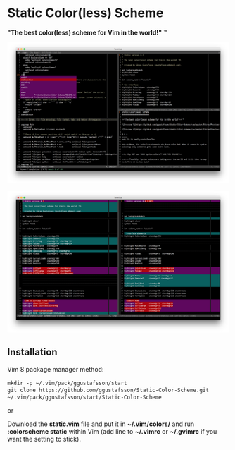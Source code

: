 Static Color(less) Scheme
=========================

**"The best color(less) scheme for Vim in the world!"** ™

![Preview 1](https://github.com/ggustafsson/Static-Color-Scheme/raw/master/Extras/Preview1.png)

![Preview 2](https://github.com/ggustafsson/Static-Color-Scheme/raw/master/Extras/Preview2.png)

Installation
------------
Vim 8 package manager method:

    mkdir -p ~/.vim/pack/ggustafsson/start
    git clone https://github.com/ggustafsson/Static-Color-Scheme.git ~/.vim/pack/ggustafsson/start/Static-Color-Scheme

or

Download the **static.vim** file and put it in **~/.vim/colors/** and run
**:colorscheme static** within Vim (add line to **~/.vimrc** or **~/.gvimrc**
if you want the setting to stick).
